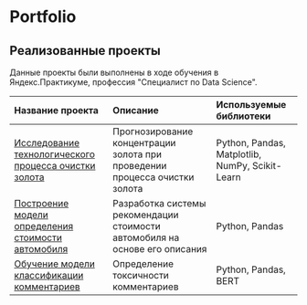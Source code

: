 # Portfolio

## Реализованные проекты

Данные проекты были выполнены в ходе обучения в Яндекс.Практикуме, профессия "Специалист по Data Science".

| Название проекта | Описание | Используемые библиотеки | 
| :---------------------- | :---------------------- | :---------------------- |
| [Исследование технологического процесса очистки золота](gold_recovery) | Прогнозирование концентрации золота при проведении процесса очистки золота| Python, Pandas, Matplotlib, NumPy, Scikit-Learn|
| [Построение модели определения стоимости автомобиля](car_price) | Разработка системы рекомендации стоимости автомобиля на основе его описания| Python, Pandas|
| [Обучение модели классификации комментариев](toxic_comments) | Определение токсичности комментариев| Python, Pandas, BERT|
